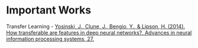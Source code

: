 # Important Works

Transfer Learning -
[Yosinski, J., Clune, J., Bengio, Y., & Lipson, H. (2014). How transferable are features in deep neural networks?. Advances in neural information processing systems, 27.](https://proceedings.neurips.cc/paper/2014/hash/375c71349b295fbe2dcdca9206f20a06-Abstract.html)